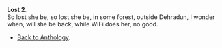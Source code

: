 **Lost 2**.  
So lost she be,
so lost she be,
in some forest,
outside Dehradun,
I wonder when,
will she be back,
while WiFi does her,
no good.  

- <a href="https://kushalsamant.github.io/anthology.html">Back to Anthology</a>.  